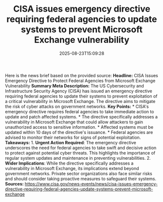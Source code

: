﻿---
title: "CISA issues emergency directive requiring federal agencies to update systems to prevent Microsoft Exchange vulnerability"
date: "2025-08-23T15:09:28"
category: "Markets"
summary: ""
slug: "cisa issues emergency directive requiring federal agencies t"
source_urls:
  - "https://www.cisa.gov/news-events/news/cisa-issues-emergency-directive-requiring-federal-agencies-update-systems-prevent-microsoft-exchange"
seo:
  title: "CISA issues emergency directive requiring federal agencies to update systems to prevent Microsoft Exchange vulnerability | Hash n Hedge"
  description: ""
  keywords: ["news", "markets", "brief"]
---
Here is the news brief based on the provided source:  **Headline:** CISA Issues Emergency Directive to Protect Federal Agencies from Microsoft Exchange Vulnerability  **Summary Meta Description:** The US Cybersecurity and Infrastructure Security Agency (CISA) has issued an emergency directive requiring federal agencies to update their systems to prevent exploitation of a critical vulnerability in Microsoft Exchange. The directive aims to mitigate the risk of cyber attacks on government networks.  **Key Points:**  * CISA's emergency directive requires federal agencies to take immediate action to update and patch affected systems. * The directive specifically addresses a vulnerability in Microsoft Exchange that could allow attackers to gain unauthorized access to sensitive information. * Affected systems must be updated within 10 days of the directive's issuance. * Federal agencies are advised to monitor their networks for signs of potential exploitation.  **Takeaways:**  1. **Urgent Action Required**: The emergency directive underscores the need for federal agencies to take swift and decisive action to protect against potential cyber threats. This highlights the importance of regular system updates and maintenance in preventing vulnerabilities. 2. **Wider Implications**: While the directive specifically addresses a vulnerability in Microsoft Exchange, its implications extend beyond government networks. Private sector organizations also face similar risks and should consider taking proactive measures to safeguard their systems.  **Sources:**  https://www.cisa.gov/news-events/news/cisa-issues-emergency-directive-requiring-federal-agencies-update-systems-prevent-microsoft-exchange 
